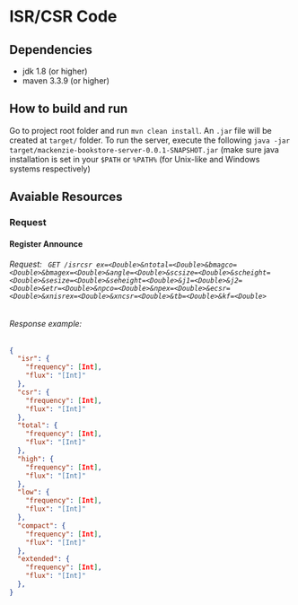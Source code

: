 # ISR/CSR Code 

## Dependencies
- jdk 1.8 (or higher)
- maven 3.3.9 (or higher)
## How to build and run
Go to project root folder and run `mvn clean install`.
An `.jar` file will be created at `target/` folder.
To run the server, execute the following `java -jar target/mackenzie-bookstore-server-0.0.1-SNAPSHOT.jar`
(make sure java installation is set in your `$PATH` or `%PATH%` (for Unix-like and Windows systems respectively)

## Avaiable Resources

### Request

#### Register Announce
###### Request: ``` GET /isrcsr ex=<Double>&ntotal=<Double>&bmagco=<Double>&bmagex=<Double>&angle=<Double>&scsize=<Double>&scheight=<Double>&sesize=<Double>&seheight=<Double>&j1=<Double>&j2=<Double>&etr=<Double>&npco=<Double>&npex=<Double>&ecsr=<Double>&xnisrex=<Double>&xncsr=<Double>&tb=<Double>&kf=<Double>```

###### Response example: 
```json
{
  "isr": {
    "frequency": [Int],
    "flux": "[Int]"
  },
  "csr": {
    "frequency": [Int],
    "flux": "[Int]"
  },
  "total": {
    "frequency": [Int],
    "flux": "[Int]"
  },
  "high": {
    "frequency": [Int],
    "flux": "[Int]"
  },
  "low": {
    "frequency": [Int],
    "flux": "[Int]"
  },
  "compact": {
    "frequency": [Int],
    "flux": "[Int]"
  },
  "extended": {
    "frequency": [Int],
    "flux": "[Int]"
  },
} 
```
